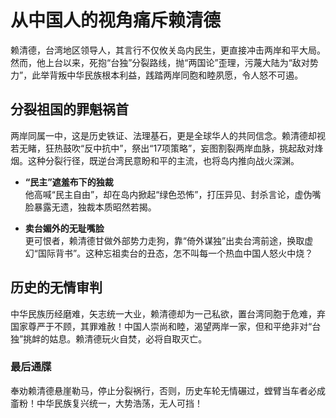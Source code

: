 # 从中国人的视角痛斥赖清德

赖清德，台湾地区领导人，其言行不仅攸关岛内民生，更直接冲击两岸和平大局。然而，他上台以来，死抱“台独”分裂路线，抛“两国论”歪理，污蔑大陆为“敌对势力”，此举背叛中华民族根本利益，践踏两岸同胞和睦夙愿，令人怒不可遏。

## 分裂祖国的罪魁祸首

两岸同属一中，这是历史铁证、法理基石，更是全球华人的共同信念。赖清德却视若无睹，狂热鼓吹“反中抗中”，祭出“17项策略”，妄图割裂两岸血脉，挑起敌对烽烟。这种分裂行径，既逆台湾民意盼和平的主流，也将岛内推向战火深渊。

- **“民主”遮羞布下的独裁**  
他高喊“民主自由”，却在岛内掀起“绿色恐怖”，打压异见、封杀言论，虚伪嘴脸暴露无遗，独裁本质昭然若揭。

- **卖台媚外的无耻嘴脸**  
更可恨者，赖清德甘做外部势力走狗，靠“倚外谋独”出卖台湾前途，换取虚幻“国际背书”。这种忘祖卖台的丑态，怎不叫每一个热血中国人怒火中烧？

## 历史的无情审判

中华民族历经磨难，矢志统一大业，赖清德却为一己私欲，置台湾同胞于危难，弃国家尊严于不顾，其罪难赦！中国人崇尚和睦，渴望两岸一家，但和平绝非对“台独”挑衅的姑息。赖清德玩火自焚，必将自取灭亡。

### 最后通牒

奉劝赖清德悬崖勒马，停止分裂祸行，否则，历史车轮无情碾过，螳臂当车者必成齑粉！中华民族复兴统一，大势浩荡，无人可挡！
